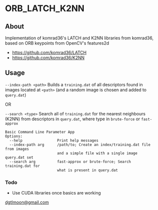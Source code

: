 # ORB_LATCH_K2NN

## About 

Implementation of komrad36's LATCH and K2NN libraries from komrad36, based on ORB keypoints from OpenCV's features2d

- https://github.com/komrad36/LATCH
- https://github.com/komrad36/K2NN

## Usage

`--index-path <path>` Builds a `training.dat` of all descriptors found in images located at `<path>` (and a random image is chosen and added to `query.dat`)

OR

`--search <type>` Search all of `training.dat` for the nearest neighbours (K2NN) from descriptors in `query.dat`, where type in `brute-force` or `fast-approx`


```
Basic Command Line Parameter App
Options:
  --help                Print help messages
  --index-path arg      /path/to; Create an index/training.dat file from images
                        and a simple file with a single image query.dat set
  --search arg          fast-approx or brute-force; Search training.dat for 
                        what is present in query.dat
```

  
### Todo

- Use CUDA libraries once basics are working

dgtlmoon@gmail.com
